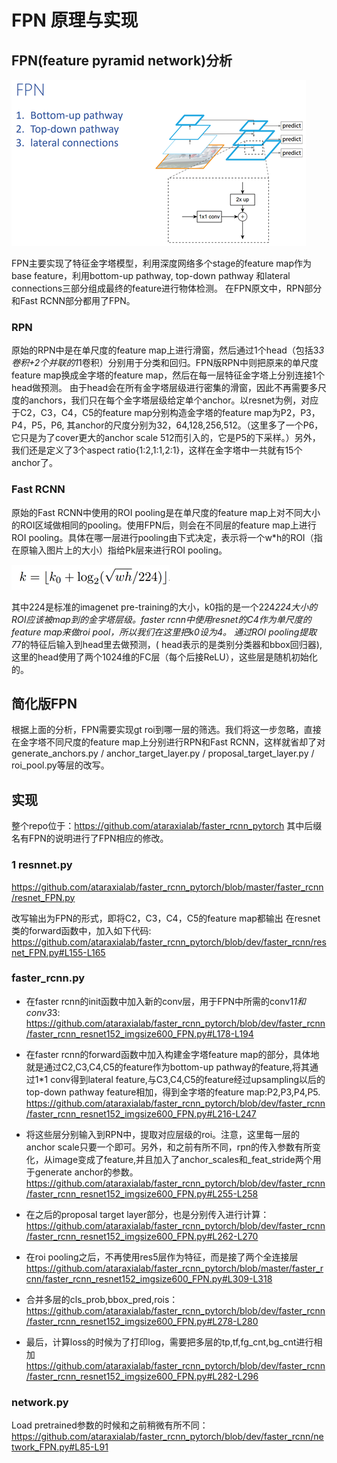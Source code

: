 
# FPN 原理与实现

## FPN(feature pyramid network)分析
![FPN-struct](FPN-struct.png)

FPN主要实现了特征金字塔模型，利用深度网络多个stage的feature map作为base feature，利用bottom-up pathway, top-down pathway 和lateral connections三部分组成最终的feature进行物体检测。
在FPN原文中，RPN部分和Fast RCNN部分都用了FPN。


### RPN
原始的RPN中是在单尺度的feature map上进行滑窗，然后通过1个head（包括3*3卷积+2个并联的1*1卷积）分别用于分类和回归。FPN版RPN中则把原来的单尺度feature map换成金字塔的feature map，然后在每一层特征金字塔上分别连接1个head做预测。
由于head会在所有金字塔层级进行密集的滑窗，因此不再需要多尺度的anchors，我们只在每个金字塔层级给定单个anchor。以resnet为例，对应于C2，C3，C4，C5的feature map分别构造金字塔的feature map为P2，P3，P4，P5，P6, 其anchor的尺度分别为32，64,128,256,512。（这里多了一个P6，它只是为了cover更大的anchor scale 512而引入的，它是P5的下采样。）另外，我们还是定义了3个aspect ratio{1:2,1:1,2:1}，这样在金字塔中一共就有15个anchor了。


### Fast RCNN
原始的Fast RCNN中使用的ROI pooling是在单尺度的feature map上对不同大小的ROI区域做相同的pooling。使用FPN后，则会在不同层的feature map上进行ROI pooling。具体在哪一层进行pooling由下式决定，表示将一个w*h的ROI（指在原输入图片上的大小）指给Pk层来进行ROI pooling。

![chose-k](chose-k.png)

其中224是标准的imagenet pre-training的大小，k0指的是一个224*224大小的ROI应该被map到的金字塔层级。faster rcnn中使用resnet的C4作为单尺度的feature map来做roi pool，所以我们在这里把k0设为4。
通过ROI pooling提取7*7的特征后输入到head里去做预测，( head表示的是类别分类器和bbox回归器), 这里的head使用了两个1024维的FC层（每个后接ReLU），这些层是随机初始化的。


## 简化版FPN
根据上面的分析，FPN需要实现gt roi到哪一层的筛选。我们将这一步忽略，直接在金字塔不同尺度的feature map上分别进行RPN和Fast RCNN，这样就省却了对generate_anchors.py / anchor_target_layer.py / proposal_target_layer.py / roi_pool.py等层的改写。


## 实现
整个repo位于：https://github.com/ataraxialab/faster_rcnn_pytorch
其中后缀名有FPN的说明进行了FPN相应的修改。

### 1 resnnet.py
https://github.com/ataraxialab/faster_rcnn_pytorch/blob/master/faster_rcnn/resnet_FPN.py

改写输出为FPN的形式，即将C2，C3，C4，C5的feature map都输出
在resnet类的forward函数中，加入如下代码:
https://github.com/ataraxialab/faster_rcnn_pytorch/blob/dev/faster_rcnn/resnet_FPN.py#L155-L165

### faster_rcnn.py

* 在faster rcnn的init函数中加入新的conv层，用于FPN中所需的conv1*1和conv3*3:
https://github.com/ataraxialab/faster_rcnn_pytorch/blob/dev/faster_rcnn/faster_rcnn_resnet152_imgsize600_FPN.py#L178-L194

* 在faster rcnn的forward函数中加入构建金字塔feature map的部分，具体地就是通过C2,C3,C4,C5的feature作为bottom-up pathway的feature,将其通过1*1 conv得到lateral feature,与C3,C4,C5的feature经过upsampling以后的top-down pathway feature相加，得到金字塔的feature map:P2,P3,P4,P5.
https://github.com/ataraxialab/faster_rcnn_pytorch/blob/dev/faster_rcnn/faster_rcnn_resnet152_imgsize600_FPN.py#L216-L247

*	将这些层分别输入到RPN中，提取对应层级的roi。注意，这里每一层的anchor scale只要一个即可。另外，和之前有所不同，rpn的传入参数有所变化，从image变成了feature,并且加入了anchor_scales和_feat_stride两个用于generate anchor的参数。
https://github.com/ataraxialab/faster_rcnn_pytorch/blob/dev/faster_rcnn/faster_rcnn_resnet152_imgsize600_FPN.py#L255-L258

* 在之后的proposal target layer部分，也是分别传入进行计算：
https://github.com/ataraxialab/faster_rcnn_pytorch/blob/dev/faster_rcnn/faster_rcnn_resnet152_imgsize600_FPN.py#L262-L270

* 在roi pooling之后，不再使用res5层作为特征，而是接了两个全连接层
https://github.com/ataraxialab/faster_rcnn_pytorch/blob/master/faster_rcnn/faster_rcnn_resnet152_imgsize600_FPN.py#L309-L318

* 合并多层的cls_prob,bbox_pred,rois：
https://github.com/ataraxialab/faster_rcnn_pytorch/blob/dev/faster_rcnn/faster_rcnn_resnet152_imgsize600_FPN.py#L278-L280

*	最后，计算loss的时候为了打印log，需要把多层的tp,tf,fg_cnt,bg_cnt进行相加
https://github.com/ataraxialab/faster_rcnn_pytorch/blob/dev/faster_rcnn/faster_rcnn_resnet152_imgsize600_FPN.py#L282-L296

### network.py
Load pretrained参数的时候和之前稍微有所不同：
https://github.com/ataraxialab/faster_rcnn_pytorch/blob/dev/faster_rcnn/network_FPN.py#L85-L91
